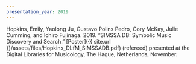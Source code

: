 ```yaml
---
presentation_year: 2019
---
```

Hopkins, Emily, Yaolong Ju, Gustavo Polins Pedro, Cory McKay, Julie Cumming, and Ichiro Fujinaga. 2019. “SIMSSA DB: Symbolic Music Discovery and Search.” [Poster]({{ site.url }}/assets/files/Hopkins_DLfM_SIMSSADB.pdf) (refereed) presented at the Digital Libraries for Musicology, The Hague, Netherlands, November.
